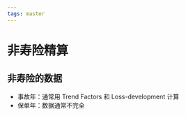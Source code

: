 ```yaml
---
tags: master
---
```

# 非寿险精算

## 非寿险的数据

- 事故年：通常用 Trend Factors 和 Loss-development 计算
- 保单年：数据通常不完全
